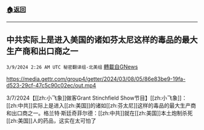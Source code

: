 ###  [:house:返回](README.md)
---


## 中共实际上是进入美国的诸如芬太尼这样的毒品的最大生产商和出口商之一
`3/9/2024 2:26 AM UTC 秘密翻译组-北美组` [轉載自GNews](https://gnews.org/articles/2378778)


https://media.gettr.com/group4/getter/2024/03/08/05/86e83be9-19fa-d523-29cf-47c5c90c02ec/out.mp4

3/7/2024【[[zh:小飞象]]做客Grant Stinchfield Show节目】[[zh:小飞象]]：[[zh:中共]]实际上是进入[[zh:美国]]的诸如[[zh:芬太尼]]这样的毒品的最大生产商和出口商之一。格兰特·斯廷奇菲尔德：[[zh:中共]]就在[[zh:美国]]本土炮制杀死[[zh:美国]]人的药品，这实在太可怕了
